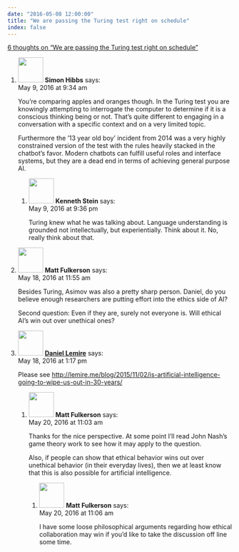 ```yaml
---
date: "2016-05-08 12:00:00"
title: "We are passing the Turing test right on schedule"
index: false
---
```


[6 thoughts on &ldquo;We are passing the Turing test right on schedule&rdquo;](/lemire/blog/2016/05-08-we-are-passing-the-turing-test-right-on-schedule)

<ol class="comment-list">
<li id="comment-239298" class="comment even thread-even depth-1 parent">
<div class="comment-author vcard">
<img alt src="https://secure.gravatar.com/avatar/f1340809bc5256fb324be57bb88b88a9?s=56&#038;d=mm&#038;r=g" srcset="https://secure.gravatar.com/avatar/f1340809bc5256fb324be57bb88b88a9?s=112&#038;d=mm&#038;r=g 2x" class="avatar avatar-56 photo" height="56" width="56" decoding="async" /> <b class="fn">Simon Hibbs</b> <span class="says">says:</span> </div>
<div class="comment-metadata"><time datetime="2016-05-09T09:34:53+00:00">May 9, 2016 at 9:34 am</time></a> </div>
<div class="comment-content">
<p>You&rsquo;re comparing apples and oranges though. In the Turing test you are knowingly attempting to interrogate the computer to determine if it is a conscious thinking being or not. That&rsquo;s quite different to engaging in a conversation with a specific context and on a very limited topic.</p>
<p>Furthermore the &rsquo;13 year old boy&rsquo; incident from 2014 was a very highly constrained version of the test with the rules heavily stacked in the chatbot&rsquo;s favor. Modern chatbots can fulfill useful roles and interface systems, but they are a dead end in terms of achieving general purpose AI.</p>
</div>
<ol class="children">
<li id="comment-239351" class="comment odd alt depth-2">
<div class="comment-author vcard">
<img alt src="https://secure.gravatar.com/avatar/86b608a1098a849e93d5bc6709026c81?s=56&#038;d=mm&#038;r=g" srcset="https://secure.gravatar.com/avatar/86b608a1098a849e93d5bc6709026c81?s=112&#038;d=mm&#038;r=g 2x" class="avatar avatar-56 photo" height="56" width="56" decoding="async" /> <b class="fn">Kenneth Stein</b> <span class="says">says:</span> </div>
<div class="comment-metadata"><time datetime="2016-05-09T21:36:11+00:00">May 9, 2016 at 9:36 pm</time></a> </div>
<div class="comment-content">
<p>Turing knew what he was talking about. Language understanding is grounded not intellectually, but experientially. Think about it. No, really think about that.</p>
</div>
</li>
</ol>
</li>
<li id="comment-241021" class="comment even thread-odd thread-alt depth-1">
<div class="comment-author vcard">
<img alt src="https://secure.gravatar.com/avatar/f6574d4fdf11b1e8574924e8f8307901?s=56&#038;d=mm&#038;r=g" srcset="https://secure.gravatar.com/avatar/f6574d4fdf11b1e8574924e8f8307901?s=112&#038;d=mm&#038;r=g 2x" class="avatar avatar-56 photo" height="56" width="56" loading="lazy" decoding="async" /> <b class="fn">Matt Fulkerson</b> <span class="says">says:</span> </div>
<div class="comment-metadata"><time datetime="2016-05-18T11:55:08+00:00">May 18, 2016 at 11:55 am</time></a> </div>
<div class="comment-content">
<p>Besides Turing, Asimov was also a pretty sharp person. Daniel, do you believe enough researchers are putting effort into the ethics side of AI?</p>
<p>Second question: Even if they are, surely not everyone is. Will ethical AI&rsquo;s win out over unethical ones?</p>
</div>
</li>
<li id="comment-241029" class="comment byuser comment-author-lemire bypostauthor odd alt thread-even depth-1 parent">
<div class="comment-author vcard">
<img alt src="https://secure.gravatar.com/avatar/2ca999bef9535950f5b84281a4dab006?s=56&#038;d=mm&#038;r=g" srcset="https://secure.gravatar.com/avatar/2ca999bef9535950f5b84281a4dab006?s=112&#038;d=mm&#038;r=g 2x" class="avatar avatar-56 photo" height="56" width="56" loading="lazy" decoding="async" /> <b class="fn"><a href="https://lemire.me/en/" class="url" rel="ugc">Daniel Lemire</a></b> <span class="says">says:</span> </div>
<div class="comment-metadata"><time datetime="2016-05-18T13:17:35+00:00">May 18, 2016 at 1:17 pm</time></a> </div>
<div class="comment-content">
<p>Please see <a href="https://lemire.me/blog/2015/11/02/is-artificial-intelligence-going-to-wipe-us-out-in-30-years/" rel="ugc">http://lemire.me/blog/2015/11/02/is-artificial-intelligence-going-to-wipe-us-out-in-30-years/</a></p>
</div>
<ol class="children">
<li id="comment-241580" class="comment even depth-2 parent">
<div class="comment-author vcard">
<img alt src="https://secure.gravatar.com/avatar/f6574d4fdf11b1e8574924e8f8307901?s=56&#038;d=mm&#038;r=g" srcset="https://secure.gravatar.com/avatar/f6574d4fdf11b1e8574924e8f8307901?s=112&#038;d=mm&#038;r=g 2x" class="avatar avatar-56 photo" height="56" width="56" loading="lazy" decoding="async" /> <b class="fn">Matt Fulkerson</b> <span class="says">says:</span> </div>
<div class="comment-metadata"><time datetime="2016-05-20T11:03:07+00:00">May 20, 2016 at 11:03 am</time></a> </div>
<div class="comment-content">
<p>Thanks for the nice perspective. At some point I&rsquo;ll read John Nash&rsquo;s game theory work to see how it may apply to the question.</p>
<p>Also, if people can show that ethical behavior wins out over unethical behavior (in their everyday lives), then we at least know that this is also possible for artificial intelligence.</p>
</div>
<ol class="children">
<li id="comment-241581" class="comment odd alt depth-3">
<div class="comment-author vcard">
<img alt src="https://secure.gravatar.com/avatar/f6574d4fdf11b1e8574924e8f8307901?s=56&#038;d=mm&#038;r=g" srcset="https://secure.gravatar.com/avatar/f6574d4fdf11b1e8574924e8f8307901?s=112&#038;d=mm&#038;r=g 2x" class="avatar avatar-56 photo" height="56" width="56" loading="lazy" decoding="async" /> <b class="fn">Matt Fulkerson</b> <span class="says">says:</span> </div>
<div class="comment-metadata"><time datetime="2016-05-20T11:06:03+00:00">May 20, 2016 at 11:06 am</time></a> </div>
<div class="comment-content">
<p>I have some loose philosophical arguments regarding how ethical collaboration may win if you&rsquo;d like to take the discussion off line some time.</p>
</div>
</li>
</ol>
</li>
</ol>
</li>
</ol>
